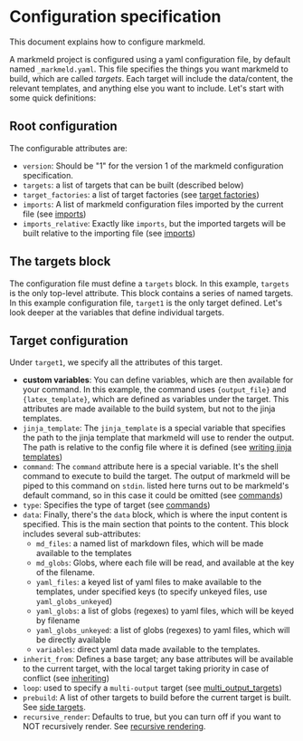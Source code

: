 # Configuration specification

This document explains how to configure markmeld.

A markmeld project is configured using a yaml configuration file, by default named `_markmeld.yaml`. This file specifies the things you want markmeld to build, which are called *targets*. Each target will include the data/content, the relevant templates, and anything else you want to include. Let's start with some quick definitions:


## Root configuration

The configurable attributes are:

- `version`: Should be "1" for the version 1 of the markmeld configuration specification.
- `targets`: a list of targets that can be built (described below)
- `target_factories`: a list of target factories (see [target factories](/target_factories))
- `imports`: A list of markmeld configuration files imported by the current file (see [imports](/imports))
- `imports_relative`: Exactly like `imports`, but the imported targets will be built relative to the importing file (see [imports](/imports))


## The targets block

The configuration file must define a `targets` block. In this example, `targets` is the only top-level attribute. This block contains a series of named targets. In this example configuration file, `target1` is the only target defined. Let's look deeper at the variables that define individual targets. 

## Target configuration

Under `target1`, we specify all the attributes of this target.

- **custom variables**: You can define variables, which are then available for your command. In this example, the command uses `{output_file}` and `{latex_template}`, which are defined as variables under the target. This attributes are made available to the build system, but not to the jinja templates.
- `jinja_template`: The `jinja_template` is a special variable that specifies the path to the jinja template that markmeld will use to render the output. The path is relative to the config file where it is defined (see [writing jinja templates](/jinja_template))
- `command`: The `command` attribute here is a special variable. It's the shell command to execute to build the target. The output of markmeld will be piped to this command on `stdin`. listed here turns out to be markmeld's default command, so in this case it could be omitted (see [commands](/commands))
- `type`: Specifies the type of target (see [commands](/commands))
- `data`: Finally, there's the `data` block, which is where the input content is specified.
This is the main section that points to the content. This block includes several sub-attributes:
    - `md_files`: a named list of markdown files, which will be made available to the templates
    - `md_globs`: Globs, where each file will be read, and available at the key of the filename.
    - `yaml_files`: a keyed list of yaml files to make available to the templates, under specified keys (to specify unkeyed files, use `yaml_globs_unkeyed`)
    - `yaml_globs`: a list of globs (regexes) to yaml files, which will be keyed by filename
    - `yaml_globs_unkeyed`: a list of globs (regexes) to yaml files, which will be directly available
    - `variables`: direct yaml data made available to the templates.
- `inherit_from`: Defines a base target; any base attributes will be available to the current target, with the local target taking priority in case of conflict (see [inheriting](/inheriting))
- `loop`: used to specify a `multi-output` target (see [multi_output_targets](/multi_output_targets))
- `prebuild`: A list of other targets to build before the current target is built. See [side targets](/side_targets).
- `recursive_render`: Defaults to true, but you can turn off if you want to NOT recursively render. See [recursive rendering](/recursive_rendering).

